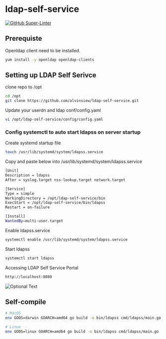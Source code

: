 # ldap-self-service

[![GitHub Super-Linter](https://github.com/alvinsiew/ldap-self-service/workflows/Lint%20Code%20Base/badge.svg)](https://github.com/marketplace/actions/super-linter)

## Prerequiste

Openldap client need to be installed.

```bash
yum install -y openldap openldap-clients
```

## Setting up LDAP Self Serivce

clone repo to /opt

```bash
cd /opt
git clone https://github.com/alvinsiew/ldap-self-service.git
```

Update your userdn and ldap conf/config.yaml

```bash
vi /opt/ldap-self-service/config/config.yaml
```

### Config systemctl to auto start ldapss on server startup

Create systemd startup file

```bash
touch /usr/lib/systemd/system/ldapss.service
```

Copy and paste below into /usr/lib/systemd/system/ldapss.service

```bash
[Unit]
Description = ldapss
After = syslog.target nss-lookup.target network.target

[Service]
Type = simple
WorkingDirectory = /opt/ldap-self-service/bin
ExecStart = /opt/ldap-self-service/bin/ldapss
Restart = on-failure

[Install]
WantedBy=multi-user.target
```

Enable ldapss.service

```bash
systemctl enable /usr/lib/systemd/system/ldapss.service
```

Start ldapss

```bash
systemctl start ldapss
```

Accessing LDAP Self Service Portal

```bash
http://localhost:8080
```

![Optional Text](../main/screenshots/form.png)

## Self-compile

```bash
# MacOS
env GOOS=darwin GOARCH=amd64 go build -o bin/ldapss cmd/ldapss/main.go

# Linux
env GOOS=linux GOARCH=amd64 go build -o bin/ldapss cmd/ldapss/main.go
```
